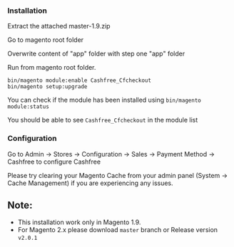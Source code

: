 ### Installation

Extract the attached master-1.9.zip

Go to magento root folder

Overwrite content of "app" folder with step one "app" folder 

Run from magento root folder.

```
bin/magento module:enable Cashfree_Cfcheckout
bin/magento setup:upgrade
```

You can check if the module has been installed using `bin/magento module:status`

You should be able to see `Cashfree_Cfcheckout` in the module list

### Configuration

Go to Admin -> Stores -> Configuration -> Sales -> Payment Method -> Cashfree to configure Cashfree

Please try clearing your Magento Cache from your admin panel (System -> Cache Management) if you are experiencing any issues.

## Note:
- This installation work only in Magento 1.9.
- For Magento 2.x please download `master` branch or Release version `v2.0.1`